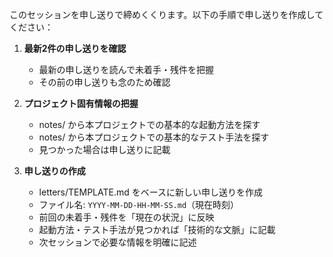 このセッションを申し送りで締めくくります。以下の手順で申し送りを作成してください：

1. **最新2件の申し送りを確認**
   - 最新の申し送りを読んで未着手・残件を把握
   - その前の申し送りも念のため確認

2. **プロジェクト固有情報の把握**
   - notes/ から本プロジェクトでの基本的な起動方法を探す
   - notes/ から本プロジェクトでの基本的なテスト手法を探す
   - 見つかった場合は申し送りに記載

3. **申し送りの作成**
   - letters/TEMPLATE.md をベースに新しい申し送りを作成
   - ファイル名: `YYYY-MM-DD-HH-MM-SS.md`（現在時刻）
   - 前回の未着手・残件を「現在の状況」に反映
   - 起動方法・テスト手法が見つかれば「技術的な文脈」に記載
   - 次セッションで必要な情報を明確に記述
